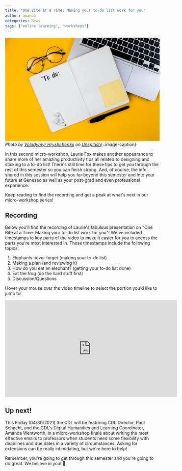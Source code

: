 ```yaml
---
title: "One Bite at a Time: Making your to-do list work for you" 
author: amanda
categories: News
tags: ["online learning", "workshops"]
---
```


![Woman biting pencil stressfully while looking at laptop screen](/images/to-do.jpg)
*Photo by <a href="https://unsplash.com/@lunarts?utm_source=unsplash&utm_medium=referral&utm_content=creditCopyText">Volodymyr Hryshchenko</a> on <a href="https://unsplash.com/s/photos/planner?utm_source=unsplash&utm_medium=referral&utm_content=creditCopyText">Unsplash</a>*{:.image-caption}

<span class="drop">I</span>n this second micro-workshop, Laurie Fox makes another appearance to share more of her amazing productivity tips all related to designing and sticking to a to-do list! There's still time for these tips to get you through the rest of this semester so you can finish strong. And, of course, the info shared in this session will help you far beyond this semester and into your future at Geneseo as well as  your post-grad and even professional experience. 

Keep reading to find the recording and get a peak at what's next in our micro-workshop series!

<!--more-->

## Recording

Below you'll find the recording of Laurie's fabulous presentation on "One Bite at a Time: Making your to-do list work for you"! We've included timestamps to key parts of the video to make it easier for you to access the parts you're most interested in. Those timestamps include the following topics:

1. Elephants never forget (making your to-do list)
2. Making a plan (and reviewing it)
3. How do you eat an elephant? (getting your to-do list done)
4. Eat the frog (do the hard stuff first)
5. Discussion/Questions

Hover your mouse over the video timeline to select the portion you'd like to jump to!

<iframe width="560" height="315" src="https://www.youtube.com/embed/vB_hIRHTUm4" title="YouTube video player" frameborder="0" allow="accelerometer; autoplay; clipboard-write; encrypted-media; gyroscope; picture-in-picture" allowfullscreen></iframe>

## Up next!

This Friday (04/30/2021) the CDL will be featuring CDL Director, Paul Schacht, and the CDL's Digital Humanities and Learning Coordinator, Amanda Wentworth, in a micro-workshop finalé about writing the most effective emails to professors when students need some flexibility with deadlines and due dates in a variety of circumstances. Asking for extensions can be really intimidating, but we're here to help!

Remember, you're going to get through this semester and you're going to do great. We believe in you! :star2:
